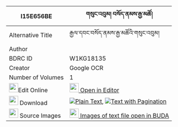 |I15E656BE|གསུང་འབུམ། བསོད་ནམས་རྒྱ་མཚོ། 
| --- | --- 
|Alternative Title |རྒྱལ་དབང་བསོད་ནམས་རྒྱ་མཚོའི་གསུང་འབུམ།
|Author | 
|BDRC ID | W1KG18135
|Creator | Google OCR
|Number of Volumes| 1
|<img width="25" src="https://img.icons8.com/color/25/000000/edit-property.png">Edit Online| [<img width="25" src="https://avatars.githubusercontent.com/u/45091458?s=200&v=4"> Open in Editor](http://editor.openpecha.org/I15E656BE)
|<img width="25" src="https://img.icons8.com/fluent/48/000000/download-2.png"/>  Download | [![](https://img.icons8.com/color/20/000000/txt.png)Plain Text](https://github.com/Openpecha/I15E656BE/releases/download/v1/sungbum_sonam_gyatso_plain_I15E656BE.zip), [![](https://img.icons8.com/color/20/000000/txt.png)Text with Pagination](https://github.com/Openpecha/I15E656BE/releases/download/v1/sungbum_sonam_gyatso_pages_I15E656BE.zip)
|<img width="25" src="https://img.icons8.com/plasticine/100/000000/pictures-folder.png"/>  Source Images | [<img width="25" src="https://library.bdrc.io/icons/BUDA-small.svg"> Images of text file open in BUDA](https://library.bdrc.io/show/bdr:W1KG18135)
